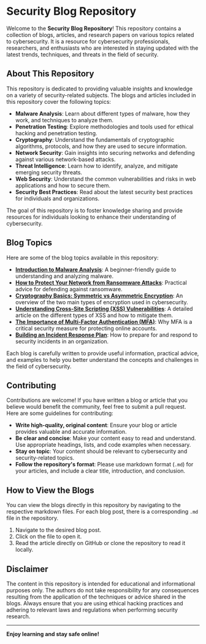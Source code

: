 # Security Blog Repository

Welcome to the **Security Blog Repository**! This repository contains a collection of blogs, articles, and research papers on various topics related to cybersecurity. It is a resource for cybersecurity professionals, researchers, and enthusiasts who are interested in staying updated with the latest trends, techniques, and threats in the field of security.

## About This Repository

This repository is dedicated to providing valuable insights and knowledge on a variety of security-related subjects. The blogs and articles included in this repository cover the following topics:

- **Malware Analysis**: Learn about different types of malware, how they work, and techniques to analyze them.
- **Penetration Testing**: Explore methodologies and tools used for ethical hacking and penetration testing.
- **Cryptography**: Understand the fundamentals of cryptographic algorithms, protocols, and how they are used to secure information.
- **Network Security**: Gain insights into securing networks and defending against various network-based attacks.
- **Threat Intelligence**: Learn how to identify, analyze, and mitigate emerging security threats.
- **Web Security**: Understand the common vulnerabilities and risks in web applications and how to secure them.
- **Security Best Practices**: Read about the latest security best practices for individuals and organizations.

The goal of this repository is to foster knowledge sharing and provide resources for individuals looking to enhance their understanding of cybersecurity.

## Blog Topics


Here are some of the blog topics available in this repository:

- [**Introduction to Malware Analysis**](google.com): A beginner-friendly guide to understanding and analyzing malware.
- [**How to Protect Your Network from Ransomware Attacks**](google.com): Practical advice for defending against ransomware.
- [**Cryptography Basics: Symmetric vs Asymmetric Encryption**](link-to-article): An overview of the two main types of encryption used in cybersecurity.
- [**Understanding Cross-Site Scripting (XSS) Vulnerabilities**](google.com): A detailed article on the different types of XSS and how to mitigate them.
- [**The Importance of Multi-Factor Authentication (MFA)**](https://github.com/Ch3ch0u9999999999999/Last-Dance): Why MFA is a critical security measure for protecting online accounts.
- [**Building an Incident Response Plan**](osint.com): How to prepare for and respond to security incidents in an organization.

Each blog is carefully written to provide useful information, practical advice, and examples to help you better understand the concepts and challenges in the field of cybersecurity.

## Contributing

Contributions are welcome! If you have written a blog or article that you believe would benefit the community, feel free to submit a pull request. Here are some guidelines for contributing:

- **Write high-quality, original content**: Ensure your blog or article provides valuable and accurate information.
- **Be clear and concise**: Make your content easy to read and understand. Use appropriate headings, lists, and code examples when necessary.
- **Stay on topic**: Your content should be relevant to cybersecurity and security-related topics.
- **Follow the repository's format**: Please use markdown format (`.md`) for your articles, and include a clear title, introduction, and conclusion.

## How to View the Blogs

You can view the blogs directly in this repository by navigating to the respective markdown files. For each blog post, there is a corresponding `.md` file in the repository.

1. Navigate to the desired blog post.
2. Click on the file to open it.
3. Read the article directly on GitHub or clone the repository to read it locally.



## Disclaimer

The content in this repository is intended for educational and informational purposes only. The authors do not take responsibility for any consequences resulting from the application of the techniques or advice shared in the blogs. Always ensure that you are using ethical hacking practices and adhering to relevant laws and regulations when performing security research.

---

**Enjoy learning and stay safe online!**
